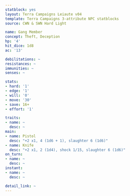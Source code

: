 ```yaml
---
statblock: yes
layout: Terra Campaigns Leiaute v04
template: Terra Campaigns 3-attribute NPC statblocks
source: CWN & SWN Hard Light

name: Gang Member
concept: Theft, Deception
hp: '4'
hit_dice: 1d8
ac: '13'

debilitations: ~
resistances: ~
immunities: ~
senses: ~

stats:
- hard: '1'
- edge: '1'
- will: '0'
- move: '30'
- save: 16+
- effort: '1'

traits:
- name: ~
  desc: ~
main:
- name: Pistol
  desc: "+2 x1, 4 (1d6 + 1), slaughter 6 (1d6)"
- name: Knife
  desc: "+2 x1, 2 (1d4), shock 1/15, slaughter 6 (1d6)"
on_turn:
- name: ~
  desc: ~
instant:
- name: ~
  desc: ~

detail_link: ~
---
```

